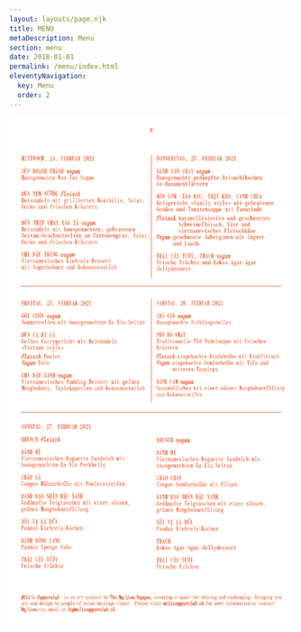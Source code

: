 ```yaml
---
layout: layouts/page.njk
title: MENU
metaDescription: Menu
section: menu
date: 2018-01-01
permalink: /menu/index.html
eleventyNavigation:
  key: Menu
  order: 2
---
```


<picture>
  <source type="image/png" srcset="/static/img/menu.png 1000w, /static/img/menu.png 1400w, /static/img/menu.png 2000w">
  <img src="/static/img/menu.png" width="1800" height="900" alt="Menu" loading="lazy" decoding="async">
</picture>